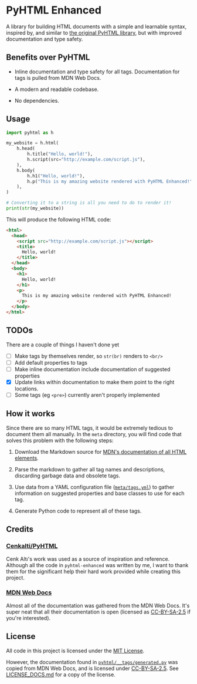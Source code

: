 # PyHTML Enhanced

A library for building HTML documents with a simple and learnable syntax,
inspired by, and similar to
[the original PyHTML library](https://github.com/cenkalti/pyhtml), but with
improved documentation and type safety.

## Benefits over PyHTML

* Inline documentation and type safety for all tags. Documentation for tags
  is pulled from MDN Web Docs.

* A modern and readable codebase.

* No dependencies.

## Usage

```py
import pyhtml as h

my_website = h.html(
    h.head(
        h.title("Hello, world!"),
        h.script(src="http://example.com/script.js"),
    ),
    h.body(
        h.h1("Hello, world!"),
        h.p("This is my amazing website rendered with PyHTML Enhanced!"),
    ),
)

# Converting it to a string is all you need to do to render it!
print(str(my_website))
```

This will produce the following HTML code:

```html
<html>
  <head>
    <script src="http://example.com/script.js"></script>
    <title>
      Hello, world!
    </title>
  </head>
  <body>
    <h1>
      Hello, world!
    </h1>
    <p>
      This is my amazing website rendered with PyHTML Enhanced!
    </p>
  </body>
</html>
```

## TODOs

There are a couple of things I haven't done yet

* [ ] Make tags by themselves render, so `str(br)` renders to `<br/>`
* [ ] Add default properties to tags
* [ ] Make inline documentation include documentation of suggested properties
* [X] Update links within documentation to make them point to the right
      locations.
* [ ] Some tags (eg `<pre>`) currently aren't properly implemented

## How it works

Since there are so many HTML tags, it would be extremely tedious to document
them all manually. In the `meta` directory, you will find code that solves this
problem with the following steps:

1. Download the Markdown source for
   [MDN's documentation of all HTML elements](https://developer.mozilla.org/en-US/docs/Web/HTML/Element).

2. Parse the markdown to gather all tag names and descriptions, discarding
   garbage data and obsolete tags.

3. Use data from a YAML configuration file ([`meta/tags.yml`](meta/tags.yml))
   to gather information on suggested properties and base classes to use for
   each tag.

4. Generate Python code to represent all of these tags.

## Credits

### [Cenkalti/PyHTML](https://github.com/cenkalti/pyhtml)

Cenk Altı's work was used as a source of inspiration and reference. Although
all the code in `pyhtml-enhanced` was written by me, I want to thank them for
the significant help their hard work provided while creating this project.

### [MDN Web Docs](https://developer.mozilla.org/en-US/)

Almost all of the documentation was gathered from the MDN Web Docs. It's super
neat that all their documentation is open (licensed as
[CC-BY-SA-2.5](https://creativecommons.org/licenses/by-sa/2.5/) if you're
interested).

## License

All code in this project is licensed under the [MIT License](./LICENSE.md).

However, the documentation found in
[`pyhtml/__tags/generated.py`](./pyhtml/__tags/generated.py) was copied from
MDN Web Docs, and is licensed under
[CC-BY-SA-2.5](https://creativecommons.org/licenses/by-sa/2.5/). See
[LICENSE_DOCS.md](./LICENSE_DOCS.md) for a copy of the license.
